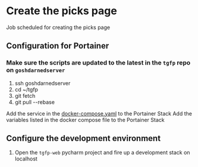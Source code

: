 # Create the picks page

Job scheduled for creating the picks page

## Configuration for Portainer

### Make sure the scripts are updated to the latest in the `tgfp` repo on `goshdarnedserver`
1. ssh goshdarnedserver
2. cd ~/tgfp
3. git fetch
4. git pull --rebase

Add the service in the [docker-compose.yaml](docker-compose.yaml) to the Portainer Stack
Add the variables listed in the docker compose file to the Portainer Stack

## Configure the development environment

1. Open the `tgfp-web` pycharm project and fire up a development stack on localhost